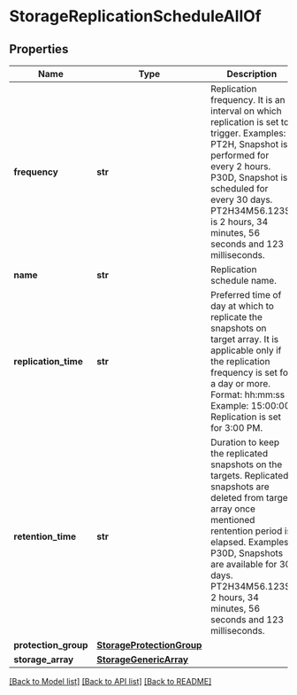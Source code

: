 # StorageReplicationScheduleAllOf

## Properties
Name | Type | Description | Notes
------------ | ------------- | ------------- | -------------
**frequency** | **str** | Replication frequency. It is an interval on which replication is set to trigger. Examples:     PT2H, Snapshot is performed for every 2 hours.     P30D, Snapshot is scheduled for every 30 days.     PT2H34M56.123S is 2 hours, 34 minutes, 56 seconds and 123 milliseconds.    | [optional] [readonly] 
**name** | **str** | Replication schedule name.   | [optional] [readonly] 
**replication_time** | **str** | Preferred time of day at which to replicate the snapshots on target array. It is applicable only if the replication frequency is set for a day or more. Format: hh:mm:ss Example: 15:00:00, Replication is set for 3:00 PM.    | [optional] [readonly] 
**retention_time** | **str** | Duration to keep the replicated snapshots on the targets. Replicated snapshots are deleted from target array once mentioned rentention period is elapsed. Examples: P30D, Snapshots are available for 30 days. PT2H34M56.123S, 2 hours, 34 minutes, 56 seconds and 123 milliseconds.     | [optional] [readonly] 
**protection_group** | [**StorageProtectionGroup**](.md) |  | [optional] 
**storage_array** | [**StorageGenericArray**](.md) |  | [optional] 

[[Back to Model list]](../README.md#documentation-for-models) [[Back to API list]](../README.md#documentation-for-api-endpoints) [[Back to README]](../README.md)


